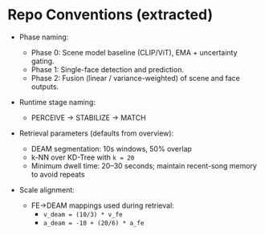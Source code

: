 # Repo Conventions (extracted)

- Phase naming:
  - Phase 0: Scene model baseline (CLIP/ViT), EMA + uncertainty gating.
  - Phase 1: Single-face detection and prediction.
  - Phase 2: Fusion (linear / variance-weighted) of scene and face outputs.

- Runtime stage naming:
  - PERCEIVE → STABILIZE → MATCH

- Retrieval parameters (defaults from overview):
  - DEAM segmentation: 10s windows, 50% overlap
  - k-NN over KD-Tree with `k = 20`
  - Minimum dwell time: 20–30 seconds; maintain recent-song memory to avoid repeats

- Scale alignment:
  - FE→DEAM mappings used during retrieval:
    - `v_deam = (10/3) * v_fe`
    - `a_deam = -10 + (20/6) * a_fe`
